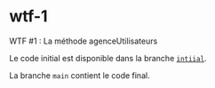 # wtf-1
WTF #1 : La méthode agenceUtilisateurs

Le code initial est disponible dans la branche [`intiial`](https://github.com/CodingCare/wtf-1/tree/initial).

La branche `main` contient le code final.


